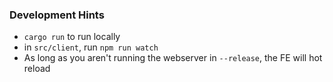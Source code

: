 


### Development Hints
- `cargo run` to run locally
- in `src/client`, run `npm run watch` 
- As long as you aren't running the webserver in `--release`, the FE will hot reload

